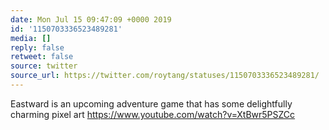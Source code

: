 ```yaml
---
date: Mon Jul 15 09:47:09 +0000 2019
id: '1150703336523489281'
media: []
reply: false
retweet: false
source: twitter
source_url: https://twitter.com/roytang/statuses/1150703336523489281/
---
```


Eastward is an upcoming adventure game that has some delightfully charming pixel art https://www.youtube.com/watch?v=XtBwr5PSZCc